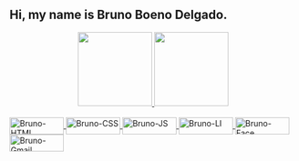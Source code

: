 ## Hi, my name is Bruno Boeno Delgado.
<div align="center">
  <a href="https://github.com/brunobdelgado">
  <img height="130em" src="https://github-readme-stats.vercel.app/api?username=brunobdelgado&show_icons=true&theme=tokyonight&include_all_commits=true&count_private=true"/>
  <img height="130em" src="https://github-readme-stats.vercel.app/api/top-langs/?username=brunobdelgado&layout=compact&langs_count=7&theme=tokyonight"/>
</div>
  
<div style="display: inline_block"><br>
    <img align="center" alt="Bruno-HTML" height="30" width="95" src="https://img.shields.io/badge/HTML5-E34F26?style=for-the-badge&logo=html5&logoColor=white">
    <img align="center" alt="Bruno-CSS" height="30" width="95" src="https://img.shields.io/badge/CSS3-1572B6?style=for-the-badge&logo=css3&logoColor=white">
    <img align="center" alt="Bruno-JS" height="30" width="95" src="https://img.shields.io/badge/JavaScript-F7DF1E?style=for-the-badge&logo=javascript&logoColor=black">
    <a href="https://www.linkedin.com/in/bruno-delgado-850178221/">
    <img align="center" alt="Bruno-LI" height="30" width="95" src="https://img.shields.io/badge/LinkedIn-0077B5?style=for-the-badge&logo=linkedin&logoColor=white">
    <img align="center" alt="Bruno-Face" height="30" width="95" src="https://img.shields.io/badge/Facebook-1877F2?style=for-the-badge&logo=facebook&logoColor=white">
    <img align="center" alt="Bruno-Gmail" height="30" width="95" src="https://img.shields.io/badge/Gmail-D14836?style=for-the-badge&logo=gmail&logoColor=white">
</div>

##
